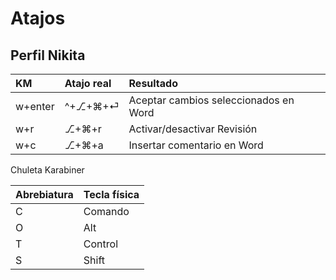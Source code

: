 # Atajos

## Perfil Nikita

| KM | Atajo real | Resultado |
| :--- | :--- | :--- |
| w+enter | ^+⎇+⌘+⏎ | Aceptar cambios seleccionados en Word |
| w+r | ⎇+⌘+r | Activar/desactivar Revisión |
| w+c | ⎇+⌘+a | Insertar comentario en Word |



Chuleta Karabiner

| Abrebiatura | Tecla física |
| :--- | :--- |
| C | Comando |
| O | Alt |
| T | Control |
| S | Shift |

